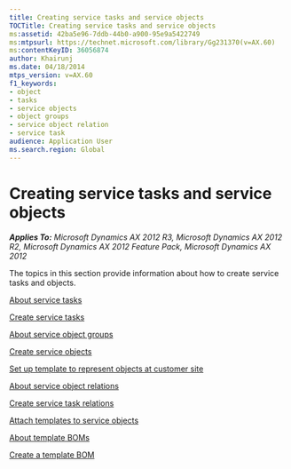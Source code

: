 ```yaml
---
title: Creating service tasks and service objects
TOCTitle: Creating service tasks and service objects
ms:assetid: 42ba5e96-7ddb-44b0-a900-95e9a5422749
ms:mtpsurl: https://technet.microsoft.com/library/Gg231370(v=AX.60)
ms:contentKeyID: 36056874
author: Khairunj
ms.date: 04/18/2014
mtps_version: v=AX.60
f1_keywords:
- object
- tasks
- service objects
- object groups
- service object relation
- service task
audience: Application User
ms.search.region: Global
---
```


# Creating service tasks and service objects 


_**Applies To:** Microsoft Dynamics AX 2012 R3, Microsoft Dynamics AX 2012 R2, Microsoft Dynamics AX 2012 Feature Pack, Microsoft Dynamics AX 2012_

The topics in this section provide information about how to create service tasks and objects.

[About service tasks](about-service-tasks.md)

[Create service tasks](create-service-tasks.md)

[About service object groups](about-service-object-groups.md)

[Create service objects](create-service-objects.md)

[Set up template to represent objects at customer site](set-up-template-to-represent-objects-at-customer-site.md)

[About service object relations](about-service-object-relations.md)

[Create service task relations](create-service-task-relations.md)

[Attach templates to service objects](attach-templates-to-service-objects.md)

[About template BOMs](about-template-boms.md)

[Create a template BOM](create-a-template-bom.md)

  


